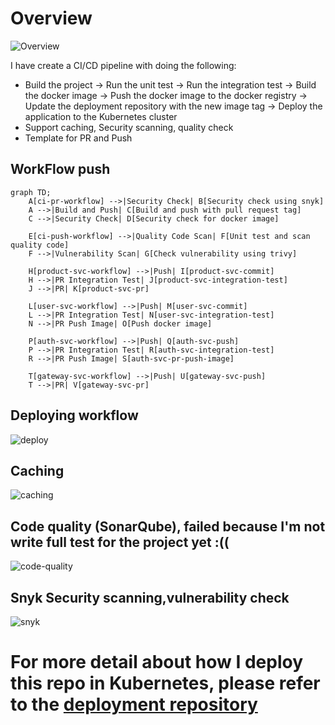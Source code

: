 # Overview
![Overview](../../draft/output/workflow.png)

I have create a CI/CD pipeline with doing the following:
- Build the project -> 
Run the unit test -> 
Run the integration test -> 
Build the docker image -> 
Push the docker image to the docker registry ->
Update the deployment repository with the new image tag ->
Deploy the application to the Kubernetes cluster
- Support caching, Security scanning, quality check
- Template for PR and Push

## WorkFlow push
```mermaid
graph TD;
    A[ci-pr-workflow] -->|Security Check| B[Security check using snyk]
    A -->|Build and Push| C[Build and push with pull request tag]
    C -->|Security Check| D[Security check for docker image]

    E[ci-push-workflow] -->|Quality Code Scan| F[Unit test and scan quality code]
    F -->|Vulnerability Scan| G[Check vulnerability using trivy]

    H[product-svc-workflow] -->|Push| I[product-svc-commit]
    H -->|PR Integration Test| J[product-svc-integration-test]
    J -->|PR| K[product-svc-pr]

    L[user-svc-workflow] -->|Push| M[user-svc-commit]
    L -->|PR Integration Test| N[user-svc-integration-test]
    N -->|PR Push Image| O[Push docker image]

    P[auth-svc-workflow] -->|Push| Q[auth-svc-push]
    P -->|PR Integration Test| R[auth-svc-integration-test]
    R -->|PR Push Image| S[auth-svc-pr-push-image]

    T[gateway-svc-workflow] -->|Push| U[gateway-svc-push]
    T -->|PR| V[gateway-svc-pr]
```
## Deploying workflow
![deploy](../../draft/output/deployment-example-workflow.png)
## Caching
![caching](../../draft/output/caching.png)
## Code quality (SonarQube), failed because I'm not write full test for the project yet :((
![code-quality](../../draft/output/sonarqube.png)

## Snyk Security scanning,vulnerability check
![snyk](../../draft/output/snyk.png)


# **For more detail about how I deploy this repo in Kubernetes, please refer to the [deployment repository](https://github.com/ngodat0103/yamp-deployment.git)** 
